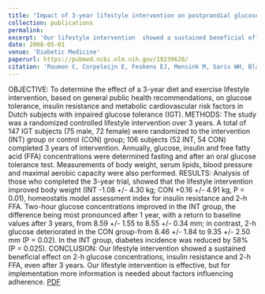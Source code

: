 ```yaml
---
title: "Impact of 3-year lifestyle intervention on postprandial glucose metabolism: the SLIM  study."
collection: publications
permalink: 
excerpt: 'Our lifestyle intervention  showed a sustained beneficial effect on 2-h glucose concentrations, insulin  resistance and 2-h FFA, even after 3 years. Our lifestyle intervention is effective,  but for implementation more information is needed about factors influencing  adherence.'
date: 2008-05-01
venue: 'Diabetic Medicine'
paperurl: https://pubmed.ncbi.nlm.nih.gov/19239628/
citation: 'Roumen C, Corpeleijn E, Feskens EJ, Mensink M, Saris WH, Blaak EE. Impact of 3-year lifestyle intervention on postprandial glucose metabolism: the SLIM study. Diabet Med. 2008;25(5):597-605. doi:10.1111/j.1464-5491.2008.02417.x'
---
```


OBJECTIVE: To determine the effect of a 3-year diet and exercise lifestyle  intervention, based on general public health recommendations, on glucose tolerance,  insulin resistance and metabolic cardiovascular risk factors in Dutch subjects with  impaired glucose tolerance (IGT). METHODS: The study was a randomized controlled  lifestyle intervention over 3 years. A total of 147 IGT subjects (75 male, 72  female) were randomized to the intervention (INT) group or control (CON) group; 106  subjects (52 INT, 54 CON) completed 3 years of intervention. Annually, glucose,  insulin and free fatty acid (FFA) concentrations were determined fasting and after  an oral glucose tolerance test. Measurements of body weight, serum lipids, blood  pressure and maximal aerobic capacity were also performed. RESULTS: Analysis of  those who completed the 3-year trial, showed that the lifestyle intervention  improved body weight (INT -1.08 +/- 4.30 kg; CON +0.16 +/- 4.91 kg, P = 0.01),  homeostatis model assessment index for insulin resistance and 2-h FFA. Two-hour  glucose concentrations improved in the INT group, the difference being most  pronounced after 1 year, with a return to baseline values after 3 years, from 8.59  +/- 1.55 to 8.55 +/- 0.34 mm; in contrast, 2-h glucose deteriorated in the CON  group-from 8.46 +/- 1.84 to 9.35 +/- 2.50 mm (P = 0.02). In the INT group, diabetes  incidence was reduced by 58% (P = 0.025). CONCLUSION: Our lifestyle intervention  showed a sustained beneficial effect on 2-h glucose concentrations, insulin  resistance and 2-h FFA, even after 3 years. Our lifestyle intervention is effective,  but for implementation more information is needed about factors influencing  adherence.
[PDF](https://onlinelibrary.wiley.com/doi/epdf/10.1111/j.1464-5491.2008.02417.x)

